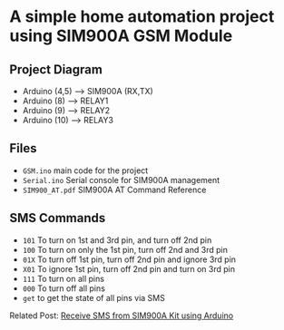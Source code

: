 # A simple home automation project using SIM900A GSM Module

## Project Diagram

* Arduino (4,5) --> SIM900A (RX,TX)
* Arduino (8) --> RELAY1
* Arduino (9) --> RELAY2
* Arduino (10) --> RELAY3

## Files

* `GSM.ino` main code for the project
* `Serial.ino` Serial console for SIM900A management
* `SIM900_AT.pdf` SIM900A AT Command Reference

## SMS Commands

* `101` To turn on 1st and 3rd pin, and turn off 2nd pin
* `100` To turn on only the 1st pin, turn off 2nd and 3rd pin
* `01X` To turn off 1st pin, turn off 2nd pin and ignore 3rd pin
* `X01` To ignore 1st pin, turn off 2nd pin and turn on 3rd pin
* `111` To turn on all pins
* `000` To turn off all pins
* `get` to get the state of all pins via SMS

Related Post: [Receive SMS from SIM900A Kit using Arduino](https://bits.mdminhazulhaque.io/arduino/receive-sms-from-sim900a-kit-using-arduino.html) 
